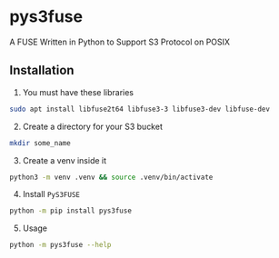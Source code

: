 # pys3fuse
A FUSE Written in Python to Support S3 Protocol on POSIX

## Installation
1. You must have these libraries
```bash
sudo apt install libfuse2t64 libfuse3-3 libfuse3-dev libfuse-dev
```

2. Create a directory for your S3 bucket
```bash
mkdir some_name
```

3. Create a venv inside it
```bash
python3 -m venv .venv && source .venv/bin/activate
```

4. Install `PyS3FUSE`
```bash
python -m pip install pys3fuse
```

5. Usage
```bash
python -m pys3fuse --help
```
